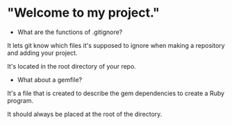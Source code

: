 # "Welcome to my project."

- What are the functions of .gitignore?

It lets git know which files it's supposed to ignore when making a repository and adding your project.

It's located in the root directory of your repo.

- What about a gemfile?

It's a file that is created to describe the gem dependencies to create a Ruby program.

It should always be placed at the root of the directory.
